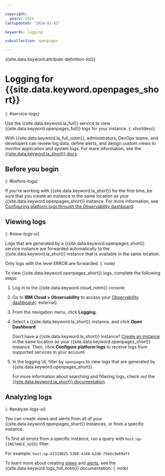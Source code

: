 ```yaml
---

copyright:
  years: 2024
lastupdated: "2024-01-03"

keywords: logging

subcollection: openpages

---
```


{{site.data.keyword.attribute-definition-list}}

# Logging for {{site.data.keyword.openpages_short}}
{: #service-logs}

Use the {{site.data.keyword.la_full}} service to view {{site.data.keyword.openpages_full}} logs for your instance.
{: shortdesc}

With {{site.data.keyword.la_full_notm}}, administrators, DevOps teams, and developers can review log data, define alerts, and design custom views to monitor application and system logs. For more information, see the [{{site.data.keyword.la_short}} docs](/docs/log-analysis?&interface=ui&topic=log-analysis-getting-started).

## Before you begin
{: #before-logs}

If you're working with {{site.data.keyword.la_short}} for the first time, be sure that you create an instance in the same location as your {{site.data.keyword.openpages_short}} instance. For more information, see [Configuring platform logs through the Observability dashboard](/docs/log-analysis?topic=log-analysis-config_svc_logs#config_svc_logs_ui).

## Viewing logs
{: #view-logs-ui}

Logs that are generated by a {{site.data.keyword.openpages_short}} service instance are forwarded automatically to the {{site.data.keyword.la_short}} instance that is available in the same location.

Only logs with the level ERROR are forwarded.
{: note}

To view {{site.data.keyword.openpages_short}} logs, complete the following steps:

1. Log in to the {{site.data.keyword.cloud_notm}} console.
2. Go to **IBM Cloud > Observability** to access your [Observability dashboard](https://{DomainName}/observe){: external}.
3. From the navigation menu, click **Logging**.
4. Select a {{site.data.keyword.la_short}} instance, and click **Open Dashboard**.

   Don't have a {{site.data.keyword.la_short}} instance? [Create an instance](/docs/log-analysis?topic=log-analysis-provision) in the same location as your {{site.data.keyword.openpages_short}} instance. Then, click **Configure platform logs** to receive logs from supported services in your account.
5. In the logging UI, filter by `openpages` to view logs that are generated by {{site.data.keyword.openpages_short}}.

    For more information about searching and filtering logs, check out the [{{site.data.keyword.la_short}} documentation](/docs/log-analysis?topic=log-analysis-monitor_logs).

## Analyzing logs
{: #analyze-logs-ui}

You can create views and alerts from all of your {{site.data.keyword.openpages_short}} instances, or from a specific instance.

To find all errors from a specific instance, run a query with `host:op-{INSTANCE_GUID}` filter.

For example: `host:op-d1319025-5308-4168-b2d8-75bdc9e69af3`

To learn more about creating [views](/docs/log-analysis?topic=log-analysis-view_logs) and [alerts](/docs/log-analysis?topic=log-analysis-create_alert_ui), see the {{site.data.keyword.logs_full_notm}} documentation.
{: note}
